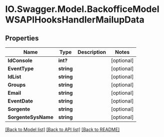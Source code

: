 # IO.Swagger.Model.BackofficeModelWSAPIHooksHandlerMailupData
## Properties

Name | Type | Description | Notes
------------ | ------------- | ------------- | -------------
**IdConsole** | **int?** |  | [optional] 
**EventType** | **string** |  | [optional] 
**IdList** | **string** |  | [optional] 
**Groups** | **string** |  | [optional] 
**Email** | **string** |  | [optional] 
**EventDate** | **string** |  | [optional] 
**Sorgente** | **string** |  | [optional] 
**SorgenteSysName** | **string** |  | [optional] 

[[Back to Model list]](../README.md#documentation-for-models) [[Back to API list]](../README.md#documentation-for-api-endpoints) [[Back to README]](../README.md)

